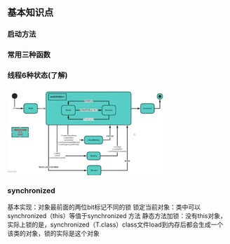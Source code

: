 ## 基本知识点

### 启动方法
### 常用三种函数
### 线程6种状态(了解)
<img src="https://raw.githubusercontent.com/zhouyubiu/gitnotes_images/master/gitnote/2020/03/30/1585508531806-1585508531810.png" wight=400 height=200 />

### synchronized
基本实现：对象最前面的两位bit标记不同的锁
锁定当前对象：类中可以synchronized（this）等值于synchronized 方法
静态方法加锁：没有this对象，实际上锁的是，synchronized（T.class）class文件load到内存后都会生成一个该类的对象，锁的实际是这个对象



